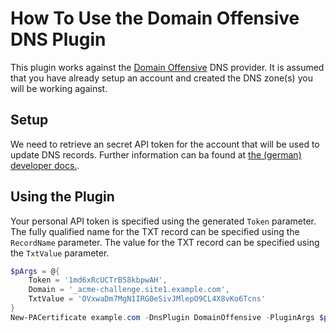 # How To Use the Domain Offensive DNS Plugin

This plugin works against the [Domain Offensive](https://www.do.de/) DNS provider. It is assumed that you have already setup an account and created the DNS zone(s) you will be working against.

## Setup

We need to retrieve an secret API token for the account that will be used to update DNS records. Further information can ba found at [the (german) developer docs.](https://www.do.de/wiki/LetsEncrypt_-_Entwickler).

## Using the Plugin

Your personal API token is specified using the generated `Token` parameter.
The fully qualified name for the TXT record can be specified using the `RecordName` parameter.
The value for the TXT record can be specified using the `TxtValue` parameter.

```powershell
$pArgs = @{
    Token = '1md6xRcUCTrB58kbpwAH',
    Domain = '_acme-challenge.site1.example.com',
    TxtValue = 'OVxwaDm7MgN1IRG0eSivJMlepO9CL4X8vKo6Tcns'
}
New-PACertificate example.com -DnsPlugin DomainOffensive -PluginArgs $pArgs
```
